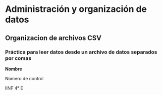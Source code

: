 # Administración y organización de datos
## Organizacion de archivos CSV
### Práctica para leer datos desde un archivo de datos separados por comas

**Nombre**

Número de control

IINF 4° E
